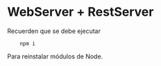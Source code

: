 

#  WebServer + RestServer

Recuerden que se debe ejecutar

```
    npm i
```
Para reinstalar módulos de Node.